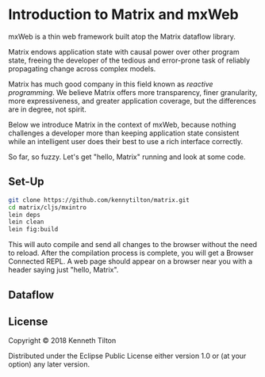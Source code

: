 # Introduction to Matrix and mxWeb

mxWeb is a thin web framework built atop the Matrix dataflow library. 

Matrix endows application state with causal power over other program state, freeing the developer of the tedious and error-prone task of reliably propagating change across complex models.

Matrix has much good company in this field known as _reactive programming_. We believe Matrix offers more transparency, finer granularity, more expressiveness, and greater application coverage, but the differences are in degree, not spirit.

Below we introduce Matrix in the context of mxWeb, because nothing challenges a developer more than keeping application state consistent while an intelligent user does their best to use a rich interface correctly.

So far, so fuzzy. Let's get "hello, Matrix" running and look at some code. 

## Set-Up

````bash
git clone https://github.com/kennytilton/matrix.git
cd matrix/cljs/mxintro
lein deps
lein clean
lein fig:build
````
This will auto compile and send all changes to the browser without the
need to reload. After the compilation process is complete, you will
get a Browser Connected REPL. A web page should appear on a browser near you with a header saying just "hello, Matrix".

## Dataflow


## License

Copyright © 2018 Kenneth Tilton

Distributed under the Eclipse Public License either version 1.0 or (at your option) any later version.
